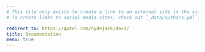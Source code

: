 ```yaml
---
# This file only exists to create a link to an external site in the sidebar.
# To create links to social media sites, check out `_data/authors.yml`!# You can change it to link to a different site, or delete it to remove the "Documentation" link.

redirect_to: https://qwtel.com/hydejack/docs/
title: Documentation
menu: true
---
```

